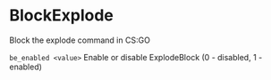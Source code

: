 # BlockExplode
Block the explode command in CS:GO


```be_enabled <value>```
Enable or disable ExplodeBlock (0 - disabled, 1 - enabled)
